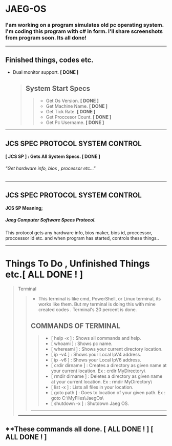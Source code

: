 # JAEG-OS
### I'am working on a program simulates old pc operating system. I'm coding this program with c# in form. I'll share screenshots from program soon. Its all done!
---

## Finished things, codes etc.
 
+ Dual monitor support.  **[ DONE ]**
  
     > ## System Start Specs                                     
     >> - Get Os Version. **[ DONE ]**
     >> - Get Machine Name. **[ DONE ]**
     >> - Get Tick Rate. **[ DONE ]**
     >> - Get Proccesor Count. **[ DONE ]**
     >> - Get Pc Username. **[ DONE ]** 
     >   
---

## JCS SPEC PROTOCOL SYSTEM CONTROL 
                                                                          
#### [ JCS SP ] : Gets All System Specs. **[ DONE ]**
###### "Get hardware info, bios , processor etc..."
---                                                                   
## JCS SPEC PROTOCOL SYSTEM CONTROL
#### JCS SP Meaning;
##### Jaeg Computer Software Specs Protocol.

This protocol gets any hardware info, bios maker, bios id, proccessor, proccessor id etc. and when program has started, controls these things..

---

# Things To Do , Unfinished Things etc.**[ ALL DONE ! ]**

> Terminal
>> + This terminal is like cmd, PowerShell, or Linux terminal, its works like them.
>> But my terminal is doing this with mine created codes . Terminal's 20 percent is done.
>> ## COMMANDS OF TERMINAL
>>> * [ help -x ] : Shows all commands and help.
>>> * [ whoami ] : Shows pc name.
>>> * [ whereami ] : Shows your current directory location.
>>> * [ ip -v4 ] : Shows your Local IpV4 address.
>>> * [ ip -v6 ] : Shows your Local IpV6 address.
>>> * [ crdir dirname ] : Creates a directory as given name at your current location. Ex : crdir MyDirectory\
>>> * [ rmdir dirname ] : Deletes a directory as given name at your current location. Ex : rmdir MyDirectory\
>>> * [ list -x ] : Lists all files in your location.
>>> * [ goto path ] : Goes to location of your given path. Ex : goto C:\\MyFiles\\JaegOs\
>>> * [ shutdown -x ] : Shutdown Jaeg OS.  
>> ---
> --- 
**These commands all done. **[ ALL DONE ! ]**
**[ ALL DONE ! ]**
---

                     
